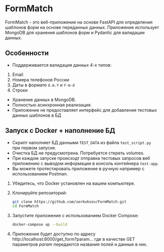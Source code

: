 # FormMatch

FormMatch - это веб-приложение на основе FastAPI для определения шаблонов форм на основе переданных данных. Приложение использует MongoDB для хранения шаблонов форм и Pydantic для валидации данных.

## Особенности

- Поддерживается валидация данных 4-х типов:
1. Email
2. Номера телефонов России
3. Даты в формате `d.m.Y` и `Y-m-d`
4. Строки
- Хранение данных в MongoDB.
- Полностью асинхронная реализация.
- Приложение не предоставляет интерфейс для добавления тестовых данных шаблонов в БД

## Запуск с Docker + наполнение БД
* Скрипт наполняет БД данными `TEST_DATA` из файла `test_script.py` при первом запуске. 
* Очистка БД не предусмотрена. Потребуется стереть volumes.
* При каждом запуске происходт отправка тестовых запросов веб приложению с выводом информации в консоль контейнера `test-app`.
* Вы можете протестировать приложение в ручную например с использованием Postman.
1. Убедитесь, что Docker установлен на вашем компьютере.

2. Клонируйте репозиторий:

   ```bash
   git clone https://github.com/serkuksov/FormMatch.git
   cd FormMatch

3. Запустите приложение с использованием Docker Compose:
   ```bash
   docker-compose up --build

4. Приложение будет доступно по адресу http://localhost:8000/get_form?param... где в качестве GET параметров *param* передаются названия полей и данные в них.
